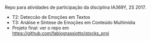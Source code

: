 Repo para atividades de participação da disciplina IA369Y, 2S 2017.
- T2: Deteccão de Emoções em Textos
- T3: Análise e Síntese de Emoções em Conteúdo Multimídia
- Projeto final: ver o repo em https://github.com/fabiograssiotto/stocks_proj